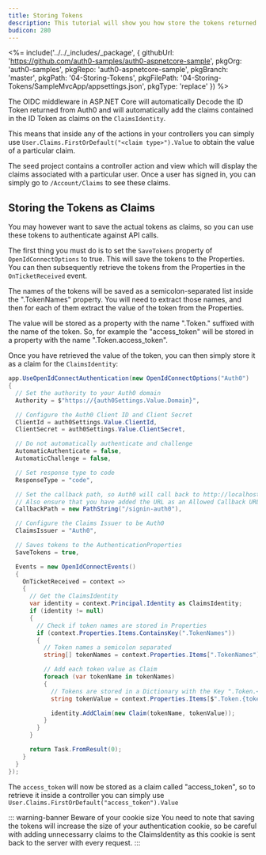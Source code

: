 ```yaml
---
title: Storing Tokens
description: This tutorial will show you how store the tokens returned from Auth0 in order to use them later on.
budicon: 280
---
```


<%= include('../../_includes/_package', {
  githubUrl: 'https://github.com/auth0-samples/auth0-aspnetcore-sample',
  pkgOrg: 'auth0-samples',
  pkgRepo: 'auth0-aspnetcore-sample',
  pkgBranch: 'master',
  pkgPath: '04-Storing-Tokens',
  pkgFilePath: '04-Storing-Tokens/SampleMvcApp/appsettings.json',
  pkgType: 'replace'
}) %>



The OIDC middleware in ASP.NET Core will automatically Decode the ID Token returned from Auth0 and will automatically add the claims contained in the ID Token as claims on the `ClaimsIdentity`.

This means that inside any of the actions in your controllers you can simply use `User.Claims.FirstOrDefault("<claim type>").Value` to obtain the value of a particular claim.

The seed project contains a controller action and view which will display the claims associated with a particular user. Once a user has signed in, you can simply go to `/Account/Claims` to see these claims.

## Storing the Tokens as Claims

You may however want to save the actual tokens as claims, so you can use these tokens to authenticate against API calls.

The first thing you must do is to set the `SaveTokens` property of `OpenIdConnectOptions` to true. This will save the tokens to the Properties. You can then subsequently retrieve the tokens from the Properties in the `OnTicketReceived` event.

The names of the tokens will be saved as a semicolon-separated list inside the ".TokenNames" property. You will need to extract those names, and then for each of them extract the value of the token from the Properties.

The value will be stored as a property with the name ".Token." suffixed with the name of the token. So, for example the "access_token" will be stored in a property with the name ".Token.access_token".

Once you have retrieved the value of the token, you can then simply store it as a claim for the `ClaimsIdentity`:

```csharp
app.UseOpenIdConnectAuthentication(new OpenIdConnectOptions("Auth0")
{
  // Set the authority to your Auth0 domain
  Authority = $"https://{auth0Settings.Value.Domain}",

  // Configure the Auth0 Client ID and Client Secret
  ClientId = auth0Settings.Value.ClientId,
  ClientSecret = auth0Settings.Value.ClientSecret,

  // Do not automatically authenticate and challenge
  AutomaticAuthenticate = false,
  AutomaticChallenge = false,

  // Set response type to code
  ResponseType = "code",

  // Set the callback path, so Auth0 will call back to http://localhost:60856/signin-auth0
  // Also ensure that you have added the URL as an Allowed Callback URL in your Auth0 dashboard
  CallbackPath = new PathString("/signin-auth0"),

  // Configure the Claims Issuer to be Auth0
  ClaimsIssuer = "Auth0",

  // Saves tokens to the AuthenticationProperties
  SaveTokens = true,

  Events = new OpenIdConnectEvents()
  {
    OnTicketReceived = context =>
    {
      // Get the ClaimsIdentity
      var identity = context.Principal.Identity as ClaimsIdentity;
      if (identity != null)
      {
        // Check if token names are stored in Properties
        if (context.Properties.Items.ContainsKey(".TokenNames"))
        {
          // Token names a semicolon separated
          string[] tokenNames = context.Properties.Items[".TokenNames"].Split(';');

          // Add each token value as Claim
          foreach (var tokenName in tokenNames)
          {
            // Tokens are stored in a Dictionary with the Key ".Token.<token name>"
            string tokenValue = context.Properties.Items[$".Token.{tokenName}"];

            identity.AddClaim(new Claim(tokenName, tokenValue));
          }
        }
      }

      return Task.FromResult(0);
    }
  }
});
```

The `access_token` will now be stored as a claim called "access_token", so to retrieve it inside a controller you can simply use `User.Claims.FirstOrDefault("access_token").Value`

::: warning-banner Beware of your cookie size
You need to note that saving the tokens will increase the size of your authentication cookie, so be careful with adding unnecessarry claims to the ClaimsIdentity as this cookie is sent back to the server with every request.
:::
